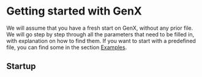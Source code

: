 # Getting started with GenX

We will assume that you have a fresh start on GenX, without any prior file. We will go step by step through all the parameters that need to be filled in, with explanation on how to find them. If you want to start with a predefined file, you can find some in the section [Examples](genx-examples).

## Startup
